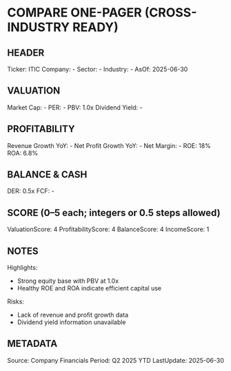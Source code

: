 # COMPARE ONE-PAGER (CROSS-INDUSTRY READY)

## HEADER
Ticker: ITIC
Company: -
Sector: -
Industry: -
AsOf: 2025-06-30

## VALUATION
Market Cap: -
PER: -
PBV: 1.0x
Dividend Yield: -

## PROFITABILITY
Revenue Growth YoY: -
Net Profit Growth YoY: -
Net Margin: -
ROE: 18%
ROA: 6.8%

## BALANCE & CASH
DER: 0.5x
FCF: -

## SCORE (0–5 each; integers or 0.5 steps allowed)
ValuationScore: 4
ProfitabilityScore: 4
BalanceScore: 4
IncomeScore: 1

## NOTES
Highlights:
- Strong equity base with PBV at 1.0x
- Healthy ROE and ROA indicate efficient capital use

Risks:
- Lack of revenue and profit growth data
- Dividend yield information unavailable

## METADATA
Source: Company Financials
Period: Q2 2025 YTD
LastUpdate: 2025-06-30